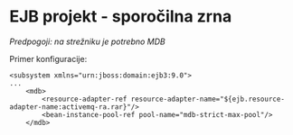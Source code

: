 # EJB projekt - sporočilna zrna

*Predpogoji: na strežniku je potrebno MDB*

Primer konfiguracije:
```
<subsystem xmlns="urn:jboss:domain:ejb3:9.0">
...
    <mdb>
        <resource-adapter-ref resource-adapter-name="${ejb.resource-adapter-name:activemq-ra.rar}"/>
        <bean-instance-pool-ref pool-name="mdb-strict-max-pool"/>
    </mdb>
```